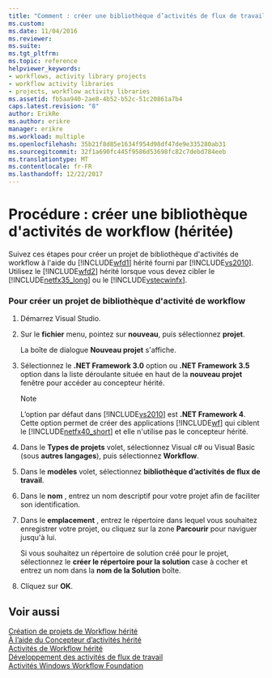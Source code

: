 ```yaml
---
title: "Comment : créer une bibliothèque d’activités de flux de travail (hérité) | Documents Microsoft"
ms.custom: 
ms.date: 11/04/2016
ms.reviewer: 
ms.suite: 
ms.tgt_pltfrm: 
ms.topic: reference
helpviewer_keywords:
- workflows, activity library projects
- workflow activity libraries
- projects, workflow activity libraries
ms.assetid: fb5aa940-2ae8-4b52-b52c-51c20861a7b4
caps.latest.revision: "8"
author: ErikRe
ms.author: erikre
manager: erikre
ms.workload: multiple
ms.openlocfilehash: 35b21f8d85e1634f954d98df47de9e335280ab31
ms.sourcegitcommit: 32f1a690fc445f9586d53698fc82c7debd784eeb
ms.translationtype: MT
ms.contentlocale: fr-FR
ms.lasthandoff: 12/22/2017
---
```

# <a name="how-to-create-a-workflow-activity-library-legacy"></a>Procédure : créer une bibliothèque d'activités de workflow (héritée)
Suivez ces étapes pour créer un projet de bibliothèque d'activités de workflow à l'aide du [!INCLUDE[wfd1](../workflow-designer/includes/wfd1_md.md)] hérité fourni par [!INCLUDE[vs2010](../misc/includes/vs2010_md.md)]. Utilisez le [!INCLUDE[wfd2](../workflow-designer/includes/wfd2_md.md)] hérité lorsque vous devez cibler le [!INCLUDE[netfx35_long](../workflow-designer/includes/netfx35_long_md.md)] ou le [!INCLUDE[vstecwinfx](../workflow-designer/includes/vstecwinfx_md.md)].  
  
### <a name="to-create-a-workflow-activity-library-project"></a>Pour créer un projet de bibliothèque d'activité de workflow  
  
1.  Démarrez Visual Studio.  
  
2.  Sur le **fichier** menu, pointez sur **nouveau**, puis sélectionnez **projet**.  
  
     La boîte de dialogue **Nouveau projet** s'affiche.  
  
3.  Sélectionnez le **.NET Framework 3.0** option ou **.NET Framework 3.5** option dans la liste déroulante située en haut de la **nouveau projet** fenêtre pour accéder au concepteur hérité.  
  
    > [!NOTE]
    >  L’option par défaut dans [!INCLUDE[vs2010](../misc/includes/vs2010_md.md)] est **.NET Framework 4**. Cette option permet de créer des applications [!INCLUDE[wf](../workflow-designer/includes/wf_md.md)] qui ciblent le [!INCLUDE[netfx40_short](../workflow-designer/includes/netfx40_short_md.md)] et elle n'utilise pas le concepteur hérité.  
  
4.  Dans le **Types de projets** volet, sélectionnez Visual c# ou Visual Basic (sous **autres langages**), puis sélectionnez **Workflow**.  
  
5.  Dans le **modèles** volet, sélectionnez **bibliothèque d’activités de flux de travail**.  
  
6.  Dans le **nom** , entrez un nom descriptif pour votre projet afin de faciliter son identification.  
  
7.  Dans le **emplacement** , entrez le répertoire dans lequel vous souhaitez enregistrer votre projet, ou cliquez sur la zone **Parcourir** pour naviguer jusqu'à lui.  
  
     Si vous souhaitez un répertoire de solution créé pour le projet, sélectionnez le **créer le répertoire pour la solution** case à cocher et entrez un nom dans la **nom de la Solution** boîte.  
  
8.  Cliquez sur **OK**.  
  
## <a name="see-also"></a>Voir aussi  
 [Création de projets de Workflow hérité](../workflow-designer/creating-legacy-workflow-projects.md)   
 [À l’aide du Concepteur d’activités hérité](../workflow-designer/using-the-legacy-activity-designer.md)   
 [Activités de Workflow hérité](../workflow-designer/legacy-workflow-activities.md)   
 [Développement des activités de flux de travail](http://msdn.microsoft.com/en-us/19876dfc-dfa5-4d52-b1f5-1d087474cc52)   
 [Activités Windows Workflow Foundation](http://msdn.microsoft.com/en-us/192c4c1e-afb6-4f58-ab11-2b5bbbc2d2c0)